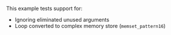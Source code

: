 This example tests support for:

* Ignoring eliminated unused arguments
* Loop converted to complex memory store (`memset_pattern16`)
